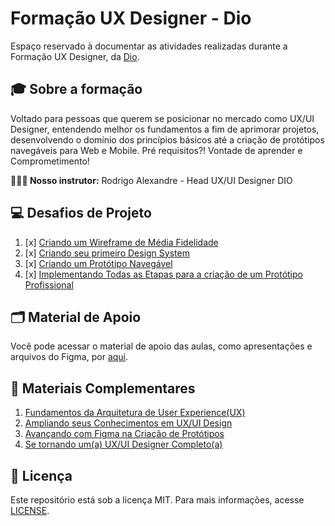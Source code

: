 # Formação UX Designer - Dio

Espaço reservado à documentar as atividades realizadas durante a Formação UX Designer, da [Dio](web.dio.me).

## 🎓 Sobre a formação

Voltado para pessoas que querem se posicionar no mercado como UX/UI Designer, entendendo melhor os fundamentos a fim de aprimorar projetos, desenvolvendo o domínio dos princípios básicos até a criação de protótipos navegáveis para Web e Mobile. Pré requisitos?! Vontade de aprender e Comprometimento!

**👨🏻‍🏫 Nosso instrutor:** Rodrigo Alexandre - Head UX/UI Designer DIO

## 💻 Desafios de Projeto

1. [x] [Criando um Wireframe de Média Fidelidade](projetos/projeto01-wireframe-media-fidelidade/)
2. [x] [Criando seu primeiro Design System](projetos/projeto02-design-system/)
3. [x] [Criando um Protótipo Navegável](projetos/projeto03-criando-um-prototipo-navegavel/)
4. [x] [Implementando Todas as Etapas para a criação de um Protótipo Profissional](projetos/projeto04-implementando-todas-etapas-para-criacao/)

## 🗂️ Material de Apoio

Você pode acessar o material de apoio das aulas, como apresentações e arquivos do Figma, por [aqui](https://academiapme-my.sharepoint.com/personal/nubia_dio_me/_layouts/15/onedrive.aspx?id=%2Fpersonal%2Fnubia%5Fdio%5Fme%2FDocuments%2FSlides%2DDIO%2FUX%20Design%2FMateriais%20de%20Apoio%20%2D%20Ampliando%20os%20seus%20Conhecimento%20em%20UX%20UI%20Design&ga=1).

## 📑 Materiais Complementares

1. [Fundamentos da Arquitetura de User Experience(UX)](materiais-complementares/fund-arquitetura-user-experience/)
2. [Ampliando seus Conhecimentos em UX/UI Design](materiais-complementares/ampliando-seus-conhecimentos/)
3. [Avançando com Figma na Criação de Protótipos](materiais-complementares/avancando-em-figma/)
4. [Se tornando um(a) UX/UI Designer Completo(a)](materiais-complementares/modulo04-se-tornando-um-ux-ui-designer/README.md)

## 📄 Licença

Este repositório está sob a licença MIT. Para mais informações, acesse [LICENSE](LICENSE).
